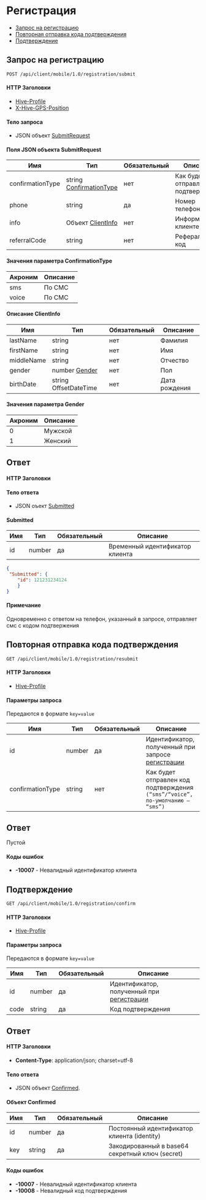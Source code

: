 # Регистрация

* [Запрос на регистрацию](#registration-item)
* [Повторная отправка кода подтверждения](#resubmit-item)
* [Подтверждение](#confirm-item)

<a name="registration-item"></a>
## Запрос на регистрацию

`POST /api/client/mobile/1.0/registration/submit`

#### HTTP Заголовки
* [Hive-Profile](http_headers.md)
* [X-Hive-GPS-Position](http_headers.md)

#### Тело запроса
* JSON объект [SubmitRequest](#registration-submit-fields)

<a name="registration-submit-fields"></a>
#### Поля JSON объекта **SubmitRequest**

Имя | Тип | Обязательный | Описание
--- | --- | --- | ---
confirmationType | string [ConfirmationType](#ConfirmationType-enum) | нет | Как будет отправлен код подтверждения
phone | string | да | Номер телефона
info | Объект [ClientInfo](#ClientInfo-fields) | нет | Информация о клиенте
referralCode | string | нет | Реферальный код

<a name="ConfirmationType-enum"></a>
#### Значения параметра ConfirmationType

Акроним | Описание
--- | ---
sms | По СМС
voice | По СМС

<a name="ClientInfo-fields"></a>
#### Описание ClientInfo

Имя | Тип | Обязательный | Описание
--- | --- | --- | ---
lastName | string | нет | Фамилия
firstName	| string | нет | Имя
middleName | string | нет | Отчество
gender | number [Gender](#Gender-enum) |	нет | Пол
birthDate |	string OffsetDateTime | нет | Дата рождения

<a name="Gender-enum"></a>
#### Значения параметра Gender

Акроним | Описание
--- | ---
0 | Мужской
1 | Женский

## Ответ

#### HTTP Заголовки

#### Тело ответа
* JSON оъект [Submitted](#Submitted-fields)

<a name="Submitted-fields"></a>
#### Submitted

Имя | Тип | Обязательный | Описание
--- | --- | --- | ---
id | number | да | Временный идентификатор клиента

```json
{
 "Submitted": {
    "id": 121231234124
    }
}
```

#### Примечание
Одновременно с ответом на телефон, указанный в запросе, отправляет смс с кодом подтвержения


<a name="resubmit-item"></a>
## Повторная отправка кода подтверждения

`GET /api/client/mobile/1.0/registration/resubmit`

#### HTTP Заголовки
* [Hive-Profile](http_headers.md)

#### Параметры запроса
Передаются в формате `key=value`

Имя | Тип | Обязательный | Описание 
--- | --- | --- | ---
id | number | да | Идентификатор, полученный при запросе [регистрации](#registration-item)
confirmationType | string | нет | Как будет отправлен код подтверждения `(“sms”/“voice”, по-умолчанию – “sms”)`

## Ответ

Пустой

#### Коды ошибок

* **-10007** - Невалидный идентификатор клиента


<a name="confirm-item"></a>
## Подтверждение

`GET /api/client/mobile/1.0/registration/confirm`

#### HTTP Заголовки
* [Hive-Profile](http_headers.md)

#### Параметры запроса
Передаются в формате `key=value`

Имя | Тип | Обязательный | Описание 
--- | --- | --- | ---
id | number | да | Идентификатор, полученный при [регистрации](#registration-item)
code | string | да | Код подтверждения

## Ответ

#### HTTP Заголовки
* **Content-Type**: application/json; charset=utf-8

#### Тело ответа
* JSON объект [Confirmed](#Confirmed-fields).

<a name="Confirmed-fields"></a>
#### Объект Confirmed

Имя | Тип | Обязательный | Описание 
--- | --- | --- | ---
id | number | да | Постоянный идентификатор клиента (identity)
key | string | да | Закодированный в base64 секретный ключ (secret)

#### Коды ошибок

* **-10007** - Невалидный идентификатор клиента
* **-10008** - Невалидный код подтверждения




